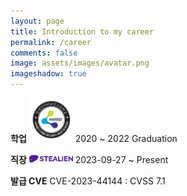 ```yaml
---
layout: page
title: Introduction to my career
permalink: /career
comments: false
image: assets/images/avatar.png
imageshadow: true
---
```


**학업**
<img src="/assets/images/hansei_logo.jpg" width="70px" alt="Hansei Logo">
2020 ~ 2022 Graduation

**직장**
<img src="/assets/images/stealien_logo.png" width="70px" alt="Stealien Logo">
2023-09-27 ~ Present

**발급 CVE**
CVE-2023-44144 : CVSS 7.1


